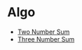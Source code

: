 # Algo
- [Two Number Sum](https://github.com/avinash-ikigai/Algo/blob/main/twoNumberSum.py)
- [Three Number Sum](https://github.com/avinash-ikigai/Algo/blob/main/threeNumberSum.py)

